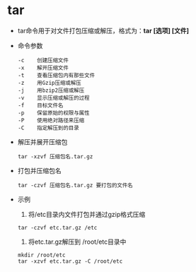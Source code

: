 # tar

- tar命令用于对文件打包压缩或解压，格式为：**tar [选项] [文件]**

- 命令参数

  ```
  -c    创建压缩文件
  -x    解开压缩文件
  -t    查看压缩包内有那些文件
  -z    用Gzip压缩或解压
  -j    用bzip2压缩或解压
  -v    显示压缩或解压的过程
  -f    目标文件名
  -p    保留原始的权限与属性
  -P    使用绝对路径来压缩
  -C    指定解压到的目录
  ```

- 解压并展开压缩包

  ```
  tar -xzvf 压缩包名.tar.gz
  ```

- 打包并压缩包名

  ```
  tar -czvf 压缩包名.tar.gz 要打包的文件名
  ```

- 示例

  1. 将/etc目录内文件打包并通过gzip格式压缩

  ```
  tar -czvf etc.tar.gz /etc
  ```

  1. 将etc.tar.gz解压到 /root/etc目录中

  ```
  mkdir /root/etc
  tar -xzvf etc.tar.gz -C /root/etc
  ```
